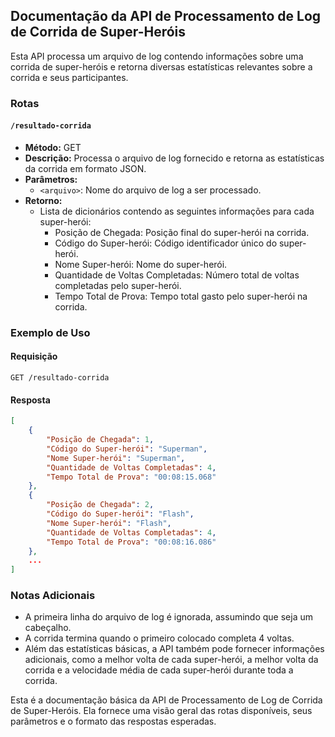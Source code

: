## Documentação da API de Processamento de Log de Corrida de Super-Heróis

Esta API processa um arquivo de log contendo informações sobre uma corrida de super-heróis e retorna diversas estatísticas relevantes sobre a corrida e seus participantes.

### Rotas

#### `/resultado-corrida`

- **Método:** GET
- **Descrição:** Processa o arquivo de log fornecido e retorna as estatísticas da corrida em formato JSON.
- **Parâmetros:**
  - `<arquivo>`: Nome do arquivo de log a ser processado.
- **Retorno:**
  - Lista de dicionários contendo as seguintes informações para cada super-herói:
    - Posição de Chegada: Posição final do super-herói na corrida.
    - Código do Super-herói: Código identificador único do super-herói.
    - Nome Super-herói: Nome do super-herói.
    - Quantidade de Voltas Completadas: Número total de voltas completadas pelo super-herói.
    - Tempo Total de Prova: Tempo total gasto pelo super-herói na corrida.

### Exemplo de Uso

#### Requisição

```
GET /resultado-corrida
```

#### Resposta

```json
[
    {
        "Posição de Chegada": 1,
        "Código do Super-herói": "Superman",
        "Nome Super-herói": "Superman",
        "Quantidade de Voltas Completadas": 4,
        "Tempo Total de Prova": "00:08:15.068"
    },
    {
        "Posição de Chegada": 2,
        "Código do Super-herói": "Flash",
        "Nome Super-herói": "Flash",
        "Quantidade de Voltas Completadas": 4,
        "Tempo Total de Prova": "00:08:16.086"
    },
    ...
]
```

### Notas Adicionais

- A primeira linha do arquivo de log é ignorada, assumindo que seja um cabeçalho.
- A corrida termina quando o primeiro colocado completa 4 voltas.
- Além das estatísticas básicas, a API também pode fornecer informações adicionais, como a melhor volta de cada super-herói, a melhor volta da corrida e a velocidade média de cada super-herói durante toda a corrida.

Esta é a documentação básica da API de Processamento de Log de Corrida de Super-Heróis. Ela fornece uma visão geral das rotas disponíveis, seus parâmetros e o formato das respostas esperadas.